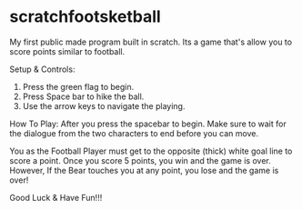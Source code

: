 # scratchfootsketball
My first public made program built in scratch. Its a game that's allow you to score points similar to football.


Setup & Controls:
1. Press the green flag to begin.
2. Press Space bar to hike the ball.
3. Use the arrow keys to navigate the playing.

How To Play:
After you press the spacebar to begin. Make sure to wait for the dialogue from the two characters to end before you can move.

You as the Football Player must get to the opposite (thick) white goal line to score a point. Once you score 5 points, you win and the game is over. However, If the Bear touches you at any point, you lose and the game is over!

Good Luck 
& Have Fun!!! 
